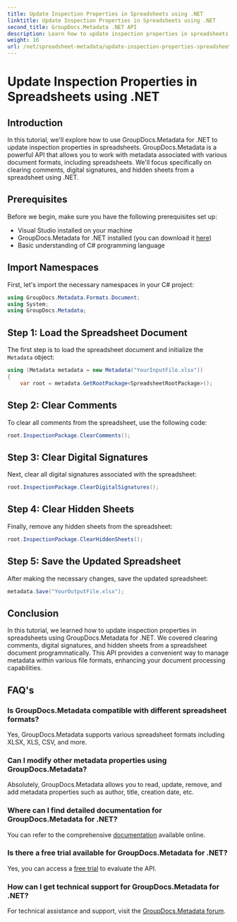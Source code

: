 ```yaml
---
title: Update Inspection Properties in Spreadsheets using .NET
linktitle: Update Inspection Properties in Spreadsheets using .NET
second_title: GroupDocs.Metadata .NET API
description: Learn how to update inspection properties in spreadsheets using GroupDocs.Metadata for .NET. Manage comments, signatures, and hidden sheets with ease.
weight: 16
url: /net/spreadsheet-metadata/update-inspection-properties-spreadsheets/
---
```


# Update Inspection Properties in Spreadsheets using .NET

## Introduction
In this tutorial, we'll explore how to use GroupDocs.Metadata for .NET to update inspection properties in spreadsheets. GroupDocs.Metadata is a powerful API that allows you to work with metadata associated with various document formats, including spreadsheets. We'll focus specifically on clearing comments, digital signatures, and hidden sheets from a spreadsheet using .NET.
## Prerequisites
Before we begin, make sure you have the following prerequisites set up:
- Visual Studio installed on your machine
- GroupDocs.Metadata for .NET installed (you can download it [here](https://releases.groupdocs.com/metadata/net/))
- Basic understanding of C# programming language

## Import Namespaces
First, let's import the necessary namespaces in your C# project:
```csharp
using GroupDocs.Metadata.Formats.Document;
using System;
using GroupDocs.Metadata;
```
## Step 1: Load the Spreadsheet Document
The first step is to load the spreadsheet document and initialize the `Metadata` object:
```csharp
using (Metadata metadata = new Metadata("YourInputFile.xlsx"))
{
    var root = metadata.GetRootPackage<SpreadsheetRootPackage>();
```
## Step 2: Clear Comments
To clear all comments from the spreadsheet, use the following code:
```csharp
root.InspectionPackage.ClearComments();
```
## Step 3: Clear Digital Signatures
Next, clear all digital signatures associated with the spreadsheet:
```csharp
root.InspectionPackage.ClearDigitalSignatures();
```
## Step 4: Clear Hidden Sheets
Finally, remove any hidden sheets from the spreadsheet:
```csharp
root.InspectionPackage.ClearHiddenSheets();
```
## Step 5: Save the Updated Spreadsheet
After making the necessary changes, save the updated spreadsheet:
```csharp
metadata.Save("YourOutputFile.xlsx");
```

## Conclusion
In this tutorial, we learned how to update inspection properties in spreadsheets using GroupDocs.Metadata for .NET. We covered clearing comments, digital signatures, and hidden sheets from a spreadsheet document programmatically. This API provides a convenient way to manage metadata within various file formats, enhancing your document processing capabilities.

## FAQ's
### Is GroupDocs.Metadata compatible with different spreadsheet formats?
Yes, GroupDocs.Metadata supports various spreadsheet formats including XLSX, XLS, CSV, and more.
### Can I modify other metadata properties using GroupDocs.Metadata?
Absolutely, GroupDocs.Metadata allows you to read, update, remove, and add metadata properties such as author, title, creation date, etc.
### Where can I find detailed documentation for GroupDocs.Metadata for .NET?
You can refer to the comprehensive [documentation](https://tutorials.groupdocs.com/metadata/net/) available online.
### Is there a free trial available for GroupDocs.Metadata for .NET?
Yes, you can access a [free trial](https://releases.groupdocs.com/) to evaluate the API.
### How can I get technical support for GroupDocs.Metadata for .NET?
For technical assistance and support, visit the [GroupDocs.Metadata forum](https://forum.groupdocs.com/c/metadata/14).
